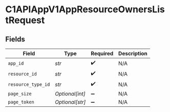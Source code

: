 # C1APIAppV1AppResourceOwnersListRequest


## Fields

| Field              | Type               | Required           | Description        |
| ------------------ | ------------------ | ------------------ | ------------------ |
| `app_id`           | *str*              | :heavy_check_mark: | N/A                |
| `resource_id`      | *str*              | :heavy_check_mark: | N/A                |
| `resource_type_id` | *str*              | :heavy_check_mark: | N/A                |
| `page_size`        | *Optional[int]*    | :heavy_minus_sign: | N/A                |
| `page_token`       | *Optional[str]*    | :heavy_minus_sign: | N/A                |